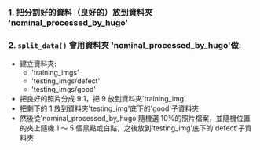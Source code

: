 ### 1. 把分割好的資料（良好的）放到資料夾 'nominal_processed_by_hugo'

### 2. `split_data()` 會用資料夾 'nominal_processed_by_hugo'做:

- 建立資料夾:
  - 'training_imgs'
  - 'testing_imgs/defect'
  - 'testing_imgs/good'
- 把良好的照片分成 9:1，把 9 放到資料夾'training_img'
- 把剩下的 1 放到資料夾'testing_img'底下的'good'子資料夾
- 然後從'nominal_processed_by_hugo'隨機選 10%的照片檔案，並隨機位置的夾上隨機 1 ～ 5 個黑點或白點，之後放到‘testing_img'底下的'defect'子資料夾
